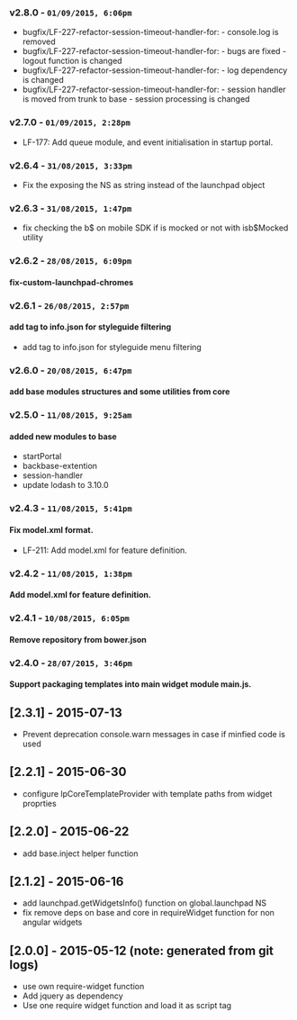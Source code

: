 ### v2.8.0 - `01/09/2015, 6:06pm`
* bugfix/LF-227-refactor-session-timeout-handler-for: - console.log is removed  
* bugfix/LF-227-refactor-session-timeout-handler-for: - bugs are fixed - logout function is changed  
* bugfix/LF-227-refactor-session-timeout-handler-for: - log dependency is changed  
* bugfix/LF-227-refactor-session-timeout-handler-for: - session handler is moved from trunk to base - session processing is changed  


### v2.7.0 - `01/09/2015, 2:28pm`
* LF-177: Add queue module, and event initialisation in startup portal.  


### v2.6.4 - `31/08/2015, 3:33pm`
* Fix the exposing the NS as string instead of the launchpad object  


### v2.6.3 - `31/08/2015, 1:47pm`
* fix checking the b$ on mobile SDK if is mocked or not with isb$Mocked utility  


### v2.6.2 - `28/08/2015, 6:09pm`
#### fix-custom-launchpad-chromes  


### v2.6.1 - `26/08/2015, 2:57pm`
#### add tag to info.json for styleguide filtering  
* add tag to info.json for styleguide menu filtering  


### v2.6.0 - `20/08/2015, 6:47pm`
#### add base modules structures and some utilities from core

### v2.5.0 - `11/08/2015, 9:25am`
#### added new modules to base   
* startPortal
* backbase-extention 
* session-handler  
* update lodash to 3.10.0

### v2.4.3 - `11/08/2015, 5:41pm`
#### Fix model.xml format.  
* LF-211: Add model.xml for feature definition.  


### v2.4.2 - `11/08/2015, 1:38pm`
#### Add model.xml for feature definition.  

### v2.4.1 - `10/08/2015, 6:05pm`
#### Remove repository from bower.json  


### v2.4.0 - `28/07/2015, 3:46pm`
#### Support packaging templates into main widget module main.js.  


## [2.3.1] - 2015-07-13
 - Prevent deprecation console.warn messages in case if minfied code is used

## [2.2.1] - 2015-06-30
 - configure lpCoreTemplateProvider with template paths from widget proprties

## [2.2.0] - 2015-06-22
 - add base.inject helper function

## [2.1.2] - 2015-06-16 
 - add launchpad.getWidgetsInfo() function on global.launchpad NS
 - fix remove deps on base and core in requireWidget function for non angular widgets
 
## [2.0.0] - 2015-05-12 (note: generated from git logs)

 - use own require-widget function
 - Add jquery as dependency
 - Use one require widget function and load it as script tag
